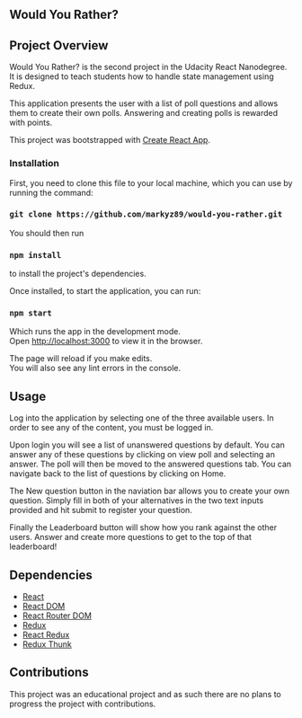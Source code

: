 ## Would You Rather?

## Project Overview

Would You Rather? is the second project in the Udacity React Nanodegree. It is designed to teach students how to handle state management using Redux.

This application presents the user with a list of poll questions and allows them to create their own polls. Answering and creating polls is rewarded with points.

This project was bootstrapped with [Create React App](https://github.com/facebook/create-react-app).

### Installation

First, you need to clone this file to your local machine, which you can use by running the command:
### `git clone https://github.com/markyz89/would-you-rather.git`

You should then run 
### `npm install` 
to install the project's dependencies.

Once installed, to start the application, you can run:

### `npm start`

Which runs the app in the development mode.<br />
Open [http://localhost:3000](http://localhost:3000) to view it in the browser.

The page will reload if you make edits.<br />
You will also see any lint errors in the console.

## Usage

Log into the application by selecting one of the three available users. In order to see any of the content, you must be logged in.

Upon login you will see a list of unanswered questions by default. You can answer any of these questions by clicking on view poll and selecting an answer. The poll will then be moved to the answered questions tab. You can navigate back to the list of questions by clicking on Home.

The New question button in the naviation bar allows you to create your own question. Simply fill in both of your alternatives in the two text inputs provided and hit submit to register your question.

Finally the Leaderboard button will show how you rank against the other users. Answer and create more questions to get to the top of that leaderboard!


## Dependencies
* [React](https://reactjs.org/)
* [React DOM](https://www.npmjs.com/package/react-dom)
* [React Router DOM](https://github.com/ReactTraining/react-router)
* [Redux](http://redux.js.org/)
* [React Redux](https://github.com/reduxjs/react-redux)
* [Redux Thunk](https://github.com/reduxjs/redux-thunk)

## Contributions

This project was an educational project and as such there are no plans to progress the project with contributions.